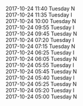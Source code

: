 2017-10-24 11:40 Tuesday  N  
2017-10-24 11:35 Tuesday  I  
2017-10-24 10:00 Tuesday  N  
2017-10-24 09:55 Tuesday  I  
2017-10-24 09:45 Tuesday  N  
2017-10-24 07:20 Tuesday  I  
2017-10-24 07:15 Tuesday  N  
2017-10-24 06:25 Tuesday  I  
2017-10-24 06:05 Tuesday  N  
2017-10-24 05:55 Tuesday  I  
2017-10-24 05:45 Tuesday  N  
2017-10-24 05:40 Tuesday  I  
2017-10-24 05:25 Tuesday  N  
2017-10-24 05:20 Tuesday  I  
2017-10-24 05:00 Tuesday  N  
